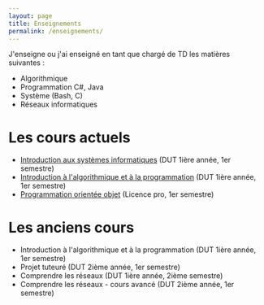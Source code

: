 ```yaml
---
layout: page
title: Enseignements
permalink: /enseignements/
---
```


J'enseigne ou j'ai enseigné en tant que chargé de TD les matières suivantes&nbsp;:

* Algorithmique
* Programmation C#, Java
* Système (Bash, C)
* Réseaux informatiques

# Les cours actuels

* [Introduction aux systèmes informatiques](https://moodle2.unistra.fr/course/view.php?id=934) (DUT 1ière année, 1er semestre)
* [Introduction à l'algorithmique et à la programmation](https://moodle2.unistra.fr/course/view.php?id=1538) (DUT 1ière année, 1er semestre)
* [Programmation orientée objet](https://moodle2.unistra.fr/course/view.php?id=1880) (Licence pro, 1er semestre)

# Les anciens cours

* Introduction à l'algorithmique et à la programmation (DUT 1ière année, 1er semestre)
* Projet tuteuré (DUT 2ième année, 1er semestre)
* Comprendre les réseaux (DUT 1ière année, 2ième semestre)
* Comprendre les réseaux - cours avancé (DUT 2ième année, 1er semestre)



